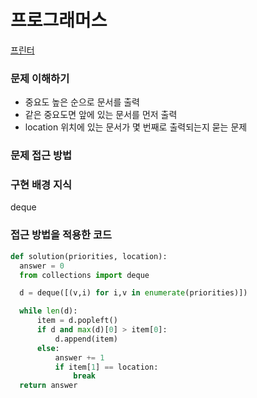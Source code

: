 # 프로그래머스
[프린터](https://programmers.co.kr/learn/courses/30/lessons/42587)

### 문제 이해하기
- 중요도 높은 순으로 문서를 출력
- 같은 중요도면 앞에 있는 문서를 먼저 출력
- location 위치에 있는 문서가 몇 번째로 출력되는지 묻는 문제

### 문제 접근 방법


### 구현 배경 지식
deque

### 접근 방법을 적용한 코드
```python
def solution(priorities, location):
  answer = 0
  from collections import deque

  d = deque([(v,i) for i,v in enumerate(priorities)])

  while len(d):
      item = d.popleft()
      if d and max(d)[0] > item[0]:
          d.append(item)
      else:
          answer += 1
          if item[1] == location:
              break
  return answer
```